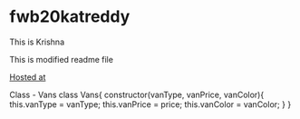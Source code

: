 # fwb20katreddy

This is Krishna

This is modified readme file

[Hosted at](https://db20katreddy.herokuapp.com/)

Class - Vans class Vans{ constructor(vanType, vanPrice, vanColor){ this.vanType = vanType; this.vanPrice = price; this.vanColor = vanColor; } }